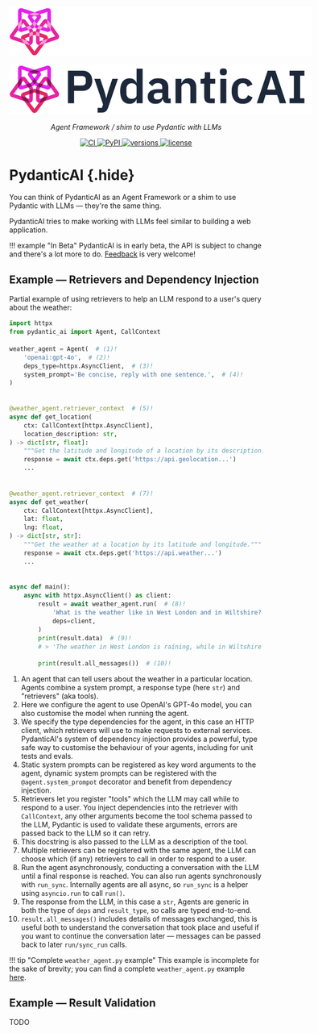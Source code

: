 <p align="center">
  <img src="./img/pydantic-ai-dark.svg#only-dark" alt="PydanticAI" style="max-width: 600px">
</p>
<p align="center">
  <img src="./img/pydantic-ai-light.svg#only-light" alt="PydanticAI" style="max-width: 600px">
</p>
<p align="center">
  <em>Agent Framework / shim to use Pydantic with LLMs</em>
</p>
<p align="center">
  <a href="https://github.com/pydantic/pydantic-ai/actions/workflows/ci.yml?query=branch%3Amain">
    <img src="https://github.com/pydantic/pydantic-ai/actions/workflows/ci.yml/badge.svg?event=push" alt="CI">
  </a>
  <a href="https://pypi.python.org/pypi/pydantic-ai">
    <img src="https://img.shields.io/pypi/v/pydantic-ai.svg" alt="PyPI">
  </a>
  <a href="https://github.com/pydantic/pydantic-ai">
    <img src="https://img.shields.io/pypi/pyversions/pydantic-ai.svg" alt="versions">
  </a>
  <a href="https://github.com/pydantic/pydantic-ai/blob/main/LICENSE">
    <img src="https://img.shields.io/github/license/pydantic/pydantic-ai.svg" alt="license">
  </a>
</p>

# PydanticAI {.hide}

You can think of PydanticAI as an Agent Framework or a shim to use Pydantic with LLMs — they're the same thing.

PydanticAI tries to make working with LLMs feel similar to building a web application.

!!! example "In Beta"
    PydanticAI is in early beta, the API is subject to change and there's a lot more to do.
    [Feedback](https://github.com/pydantic/pydantic-ai/issues) is very welcome!

## Example — Retrievers and Dependency Injection

Partial example of using retrievers to help an LLM respond to a user's query about the weather:

```py title="weather_agent.py"
import httpx
from pydantic_ai import Agent, CallContext

weather_agent = Agent(  # (1)!
    'openai:gpt-4o',  # (2)!
    deps_type=httpx.AsyncClient,  # (3)!
    system_prompt='Be concise, reply with one sentence.',  # (4)!
)


@weather_agent.retriever_context  # (5)!
async def get_location(
    ctx: CallContext[httpx.AsyncClient],
    location_description: str,
) -> dict[str, float]:
    """Get the latitude and longitude of a location by its description."""  # (6)!
    response = await ctx.deps.get('https://api.geolocation...')
    ...


@weather_agent.retriever_context  # (7)!
async def get_weather(
    ctx: CallContext[httpx.AsyncClient],
    lat: float,
    lng: float,
) -> dict[str, str]:
    """Get the weather at a location by its latitude and longitude."""
    response = await ctx.deps.get('https://api.weather...')
    ...


async def main():
    async with httpx.AsyncClient() as client:
        result = await weather_agent.run(  # (8)!
            'What is the weather like in West London and in Wiltshire?',
            deps=client,
        )
        print(result.data)  # (9)!
        # > 'The weather in West London is raining, while in Wiltshire it is sunny.'

        print(result.all_messages())  # (10)!
```

1. An agent that can tell users about the weather in a particular location. Agents combine a system prompt, a response type (here `str`) and "retrievers" (aka tools).
2. Here we configure the agent to use OpenAI's GPT-4o model, you can also customise the model when running the agent.
3. We specify the type dependencies for the agent, in this case an HTTP client, which retrievers will use to make requests to external services. PydanticAI's system of dependency injection provides a powerful, type safe way to customise the behaviour of your agents, including for unit tests and evals.
4. Static system prompts can be registered as key word arguments to the agent, dynamic system prompts can be registered with the `@agent.system_prompot` decorator and benefit from dependency injection.
5. Retrievers let you register "tools" which the LLM may call while to respond to a user. You inject dependencies into the retriever with `CallContext`, any other arguments become the tool schema passed to the LLM, Pydantic is used to validate these arguments, errors are passed back to the LLM so it can retry.
6. This docstring is also passed to the LLM as a description of the tool.
7. Multiple retrievers can be registered with the same agent, the LLM can choose which (if any) retrievers to call in order to respond to a user.
8. Run the agent asynchronously, conducting a conversation with the LLM until a final response is reached. You can also run agents synchronously with `run_sync`. Internally agents are all async, so `run_sync` is a helper using `asyncio.run` to call `run()`.
9. The response from the LLM, in this case a `str`, Agents are generic in both the type of `deps` and `result_type`, so calls are typed end-to-end.
10. `result.all_messages()` includes details of messages exchanged, this is useful both to understand the conversation that took place and useful if you want to continue the conversation later — messages can be passed back to later `run/sync_run` calls.

!!! tip "Complete `weather_agent.py` example"
    This example is incomplete for the sake of brevity; you can find a complete `weather_agent.py` example [here](examples/weather-agent.md).

## Example — Result Validation

TODO
